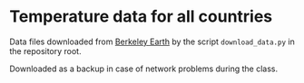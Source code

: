 # Temperature data for all countries

Data files downloaded from [Berkeley Earth](http://berkeleyearth.org/) by the
script `download_data.py` in the repository root.

Downloaded as a backup in case of network problems during the class.

